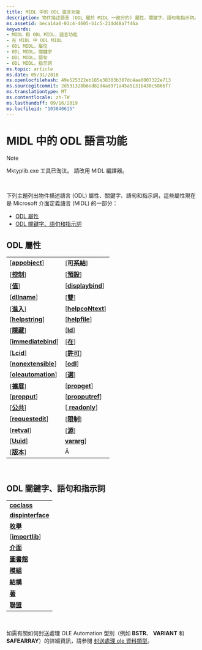 ```yaml
---
title: MIDL 中的 ODL 語言功能
description: 物件描述語言 (ODL 屬於 MIDL 一部分的) 屬性、關鍵字、語句和指示詞。
ms.assetid: beca14a6-01c4-4605-b1c5-214d48a7f46a
keywords:
- MIDL 和 ODL MIDL，語言功能
- 在 MIDL 中 ODL MIDL
- ODL MIDL，屬性
- ODL MIDL，關鍵字
- ODL MIDL，語句
- ODL MIDL，指示詞
ms.topic: article
ms.date: 05/31/2018
ms.openlocfilehash: 49e525322eb185e38303b387dc4aa0007322e713
ms.sourcegitcommit: 2d531328b6ed82d4ad971a45a5131b430c5866f7
ms.translationtype: MT
ms.contentlocale: zh-TW
ms.lasthandoff: 09/16/2019
ms.locfileid: "103840615"
---
```

# <a name="odl-language-features-in-midl"></a>MIDL 中的 ODL 語言功能

> [!Note]  
> Mktyplib.exe 工具已淘汰。 請改用 MIDL 編譯器。

 

下列主題列出物件描述語言 (ODL) 屬性、關鍵字、語句和指示詞，這些屬性現在是 Microsoft 介面定義語言 (MIDL) 的一部分：

-   [ODL 屬性](#odl-attributes)
-   [ODL 關鍵字、語句和指示詞](#odl-keywords-statements-and-directives)

## <a name="odl-attributes"></a>ODL 屬性



|                                            |                                        |
|--------------------------------------------|----------------------------------------|
| \[[**appobject**](appobject.md)\]         | \[[**可系結**](bindable.md)\]       |
| \[[**控制**](control.md)\]             | \[[**預設**](default.md)\]         |
| \[[**值**](defaultvalue.md)\]   | \[[**displaybind**](displaybind.md)\] |
| \[[**dllname**](dllname-str-.md)\]        | \[[**雙**](dual.md)\]               |
| \[[**進入**](entry.md)\]                 | \[[**helpcoNtext**](helpcontext.md)\] |
| \[[**helpstring**](helpstring.md)\]       | \[[**helpfile**](helpfile.md)\]       |
| \[[**隱藏**](hidden.md)\]               | \[[**Id**](id.md)\]                   |
| \[[**immediatebind**](immediatebind.md)\] | \[[**在**](in.md)\]                   |
| \[[**Lcid**](lcid.md)\]                   | \[[**許可**](licensed.md)\]       |
| \[[**nonextensible**](nonextensible.md)\] | \[[**odl**](odl.md)\]                 |
| \[[**oleautomation**](oleautomation.md)\] | \[[**選**](optional.md)\]       |
| \[[**擴展**](out-idl.md)\]                 | \[[**propget**](propget.md)\]         |
| \[[**propput**](propput.md)\]             | \[[**propputref**](propputref.md)\]   |
| \[[**公共**](public.md)\]               | \[[ **readonly**](readonly.md)\]      |
| \[[**requestedit**](requestedit.md)\]     | \[[**限制**](restricted.md)\]   |
| \[[**retval**](retval.md)\]               | \[[**源**](source.md)\]           |
| \[[**Uuid**](uuid.md)\]                   | [**vararg**](vararg.md)\]             |
| \[[**版本**](version.md)\]             | Â                                      |



 

## <a name="odl-keywords-statements-and-directives"></a>ODL 關鍵字、語句和指示詞



|                                        |
|----------------------------------------|
| [**coclass**](coclass.md)             |
| [**dispinterface**](dispinterface.md) |
| [**枚舉**](enum.md)                   |
| \[[**importlib**](importlib.md)\]     |
| [**介面**](interface.md)         |
| [**圖書館**](library.md)             |
| [**模組**](module.md)               |
| [**結構**](struct.md)               |
| [**著**](typedef.md)             |
| [**聯盟**](union.md)                 |



 

如需有關如何封送處理 OLE Automation 型別（例如 **BSTR**、 **VARIANT** 和 **SAFEARRAY**）的詳細資訊，請參閱 [封送處理 ole 資料類型](marshaling-ole-data-types.md)。

 

 




